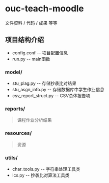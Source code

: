 # ouc-teach-moodle
文件资料 / 代码 / 成果 等等

## 项目结构介绍
  - config.conf -- 项目配置信息
  - run.py -- main函数

### model/
  - stu_plag.py -- 存储抄袭比对结果
  - stu_asgn_info.py -- 存储数据库中学生作业信息
  - csv_report_struct.py -- CSV总体报告项

### reports/
  > 课程作业分析结果

### resources/
  > 资源

### utils/
  - char_tools.py -- 字符串处理工具类
  - lcs.py -- 抄袭比对算法工具类

